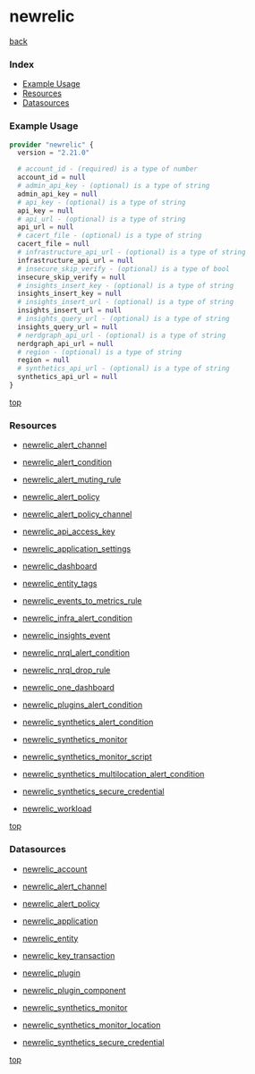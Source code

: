 # newrelic

[back](../)

### Index

- [Example Usage](#example-usage)
- [Resources](#resources)
- [Datasources](#datasources)

### Example Usage

```terraform
provider "newrelic" {
  version = "2.21.0"

  # account_id - (required) is a type of number
  account_id = null
  # admin_api_key - (optional) is a type of string
  admin_api_key = null
  # api_key - (optional) is a type of string
  api_key = null
  # api_url - (optional) is a type of string
  api_url = null
  # cacert_file - (optional) is a type of string
  cacert_file = null
  # infrastructure_api_url - (optional) is a type of string
  infrastructure_api_url = null
  # insecure_skip_verify - (optional) is a type of bool
  insecure_skip_verify = null
  # insights_insert_key - (optional) is a type of string
  insights_insert_key = null
  # insights_insert_url - (optional) is a type of string
  insights_insert_url = null
  # insights_query_url - (optional) is a type of string
  insights_query_url = null
  # nerdgraph_api_url - (optional) is a type of string
  nerdgraph_api_url = null
  # region - (optional) is a type of string
  region = null
  # synthetics_api_url - (optional) is a type of string
  synthetics_api_url = null
}
```

[top](#index)

### Resources


- [newrelic_alert_channel](./r/newrelic_alert_channel.md)

- [newrelic_alert_condition](./r/newrelic_alert_condition.md)

- [newrelic_alert_muting_rule](./r/newrelic_alert_muting_rule.md)

- [newrelic_alert_policy](./r/newrelic_alert_policy.md)

- [newrelic_alert_policy_channel](./r/newrelic_alert_policy_channel.md)

- [newrelic_api_access_key](./r/newrelic_api_access_key.md)

- [newrelic_application_settings](./r/newrelic_application_settings.md)

- [newrelic_dashboard](./r/newrelic_dashboard.md)

- [newrelic_entity_tags](./r/newrelic_entity_tags.md)

- [newrelic_events_to_metrics_rule](./r/newrelic_events_to_metrics_rule.md)

- [newrelic_infra_alert_condition](./r/newrelic_infra_alert_condition.md)

- [newrelic_insights_event](./r/newrelic_insights_event.md)

- [newrelic_nrql_alert_condition](./r/newrelic_nrql_alert_condition.md)

- [newrelic_nrql_drop_rule](./r/newrelic_nrql_drop_rule.md)

- [newrelic_one_dashboard](./r/newrelic_one_dashboard.md)

- [newrelic_plugins_alert_condition](./r/newrelic_plugins_alert_condition.md)

- [newrelic_synthetics_alert_condition](./r/newrelic_synthetics_alert_condition.md)

- [newrelic_synthetics_monitor](./r/newrelic_synthetics_monitor.md)

- [newrelic_synthetics_monitor_script](./r/newrelic_synthetics_monitor_script.md)

- [newrelic_synthetics_multilocation_alert_condition](./r/newrelic_synthetics_multilocation_alert_condition.md)

- [newrelic_synthetics_secure_credential](./r/newrelic_synthetics_secure_credential.md)

- [newrelic_workload](./r/newrelic_workload.md)


[top](#index)

### Datasources


- [newrelic_account](./d/newrelic_account.md)

- [newrelic_alert_channel](./d/newrelic_alert_channel.md)

- [newrelic_alert_policy](./d/newrelic_alert_policy.md)

- [newrelic_application](./d/newrelic_application.md)

- [newrelic_entity](./d/newrelic_entity.md)

- [newrelic_key_transaction](./d/newrelic_key_transaction.md)

- [newrelic_plugin](./d/newrelic_plugin.md)

- [newrelic_plugin_component](./d/newrelic_plugin_component.md)

- [newrelic_synthetics_monitor](./d/newrelic_synthetics_monitor.md)

- [newrelic_synthetics_monitor_location](./d/newrelic_synthetics_monitor_location.md)

- [newrelic_synthetics_secure_credential](./d/newrelic_synthetics_secure_credential.md)


[top](#index)